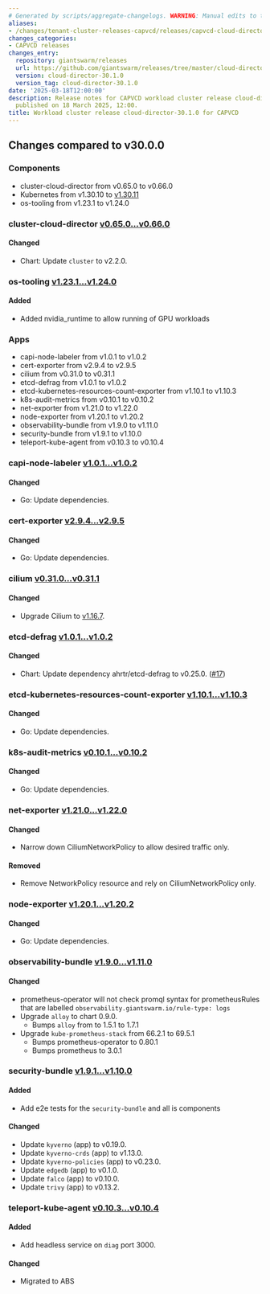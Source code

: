 ```yaml
---
# Generated by scripts/aggregate-changelogs. WARNING: Manual edits to this files will be overwritten.
aliases:
- /changes/tenant-cluster-releases-capvcd/releases/capvcd-cloud-director-30.1.0/
changes_categories:
- CAPVCD releases
changes_entry:
  repository: giantswarm/releases
  url: https://github.com/giantswarm/releases/tree/master/cloud-director/v30.1.0
  version: cloud-director-30.1.0
  version_tag: cloud-director-30.1.0
date: '2025-03-18T12:00:00'
description: Release notes for CAPVCD workload cluster release cloud-director-30.1.0,
  published on 18 March 2025, 12:00.
title: Workload cluster release cloud-director-30.1.0 for CAPVCD
---
```


## Changes compared to v30.0.0

### Components

- cluster-cloud-director from v0.65.0 to v0.66.0
- Kubernetes from v1.30.10 to [v1.30.11](https://github.com/kubernetes/kubernetes/blob/master/CHANGELOG/CHANGELOG-1.30.md)
- os-tooling from v1.23.1 to v1.24.0

### cluster-cloud-director [v0.65.0...v0.66.0](https://github.com/giantswarm/cluster-cloud-director/compare/v0.65.0...v0.66.0)

#### Changed

- Chart: Update `cluster` to v2.2.0.

### os-tooling [v1.23.1...v1.24.0](https://github.com/giantswarm/capi-image-builder/compare/v1.23.1...v1.24.0)

#### Added

- Added nvidia_runtime to allow running of GPU workloads

### Apps

- capi-node-labeler from v1.0.1 to v1.0.2
- cert-exporter from v2.9.4 to v2.9.5
- cilium from v0.31.0 to v0.31.1
- etcd-defrag from v1.0.1 to v1.0.2
- etcd-kubernetes-resources-count-exporter from v1.10.1 to v1.10.3
- k8s-audit-metrics from v0.10.1 to v0.10.2
- net-exporter from v1.21.0 to v1.22.0
- node-exporter from v1.20.1 to v1.20.2
- observability-bundle from v1.9.0 to v1.11.0
- security-bundle from v1.9.1 to v1.10.0
- teleport-kube-agent from v0.10.3 to v0.10.4

### capi-node-labeler [v1.0.1...v1.0.2](https://github.com/giantswarm/capi-node-labeler-app/compare/v1.0.1...v1.0.2)

#### Changed

- Go: Update dependencies.

### cert-exporter [v2.9.4...v2.9.5](https://github.com/giantswarm/cert-exporter/compare/v2.9.4...v2.9.5)

#### Changed

- Go: Update dependencies.

### cilium [v0.31.0...v0.31.1](https://github.com/giantswarm/cilium-app/compare/v0.31.0...v0.31.1)

#### Changed

- Upgrade Cilium to [v1.16.7](https://github.com/cilium/cilium/releases/tag/v1.16.7).

### etcd-defrag [v1.0.1...v1.0.2](https://github.com/giantswarm/etcd-defrag-app/compare/v1.0.1...v1.0.2)

#### Changed

- Chart: Update dependency ahrtr/etcd-defrag to v0.25.0. ([#17](https://github.com/giantswarm/etcd-defrag-app/pull/17))

### etcd-kubernetes-resources-count-exporter [v1.10.1...v1.10.3](https://github.com/giantswarm/etcd-kubernetes-resources-count-exporter/compare/v1.10.1...v1.10.3)

#### Changed

- Go: Update dependencies.

### k8s-audit-metrics [v0.10.1...v0.10.2](https://github.com/giantswarm/k8s-audit-metrics/compare/v0.10.1...v0.10.2)

#### Changed

- Go: Update dependencies.

### net-exporter [v1.21.0...v1.22.0](https://github.com/giantswarm/net-exporter/compare/v1.21.0...v1.22.0)

#### Changed

- Narrow down CiliumNetworkPolicy to allow desired traffic only.

#### Removed

- Remove NetworkPolicy resource and rely on CiliumNetworkPolicy only.

### node-exporter [v1.20.1...v1.20.2](https://github.com/giantswarm/node-exporter-app/compare/v1.20.1...v1.20.2)

#### Changed

- Go: Update dependencies.

### observability-bundle [v1.9.0...v1.11.0](https://github.com/giantswarm/observability-bundle/compare/v1.9.0...v1.11.0)

#### Changed

- prometheus-operator will not check promql syntax for prometheusRules that are labelled `observability.giantswarm.io/rule-type: logs`
- Upgrade `alloy` to chart 0.9.0.
  - Bumps `alloy` from to 1.5.1 to 1.7.1
- Upgrade `kube-prometheus-stack` from 66.2.1 to 69.5.1
  - Bumps prometheus-operator to 0.80.1
  - Bumps prometheus to 3.0.1

### security-bundle [v1.9.1...v1.10.0](https://github.com/giantswarm/security-bundle/compare/v1.9.1...v1.10.0)

#### Added

- Add e2e tests for the `security-bundle` and all is components

#### Changed

- Update `kyverno` (app) to v0.19.0.
- Update `kyverno-crds` (app) to v1.13.0.
- Update `kyverno-policies` (app) to v0.23.0.
- Update `edgedb` (app) to v0.1.0.
- Update `falco` (app) to v0.10.0.
- Update `trivy` (app) to v0.13.2.

### teleport-kube-agent [v0.10.3...v0.10.4](https://github.com/giantswarm/teleport-kube-agent-app/compare/v0.10.3...v0.10.4)

#### Added

- Add headless service on `diag` port 3000.

#### Changed

- Migrated to ABS
